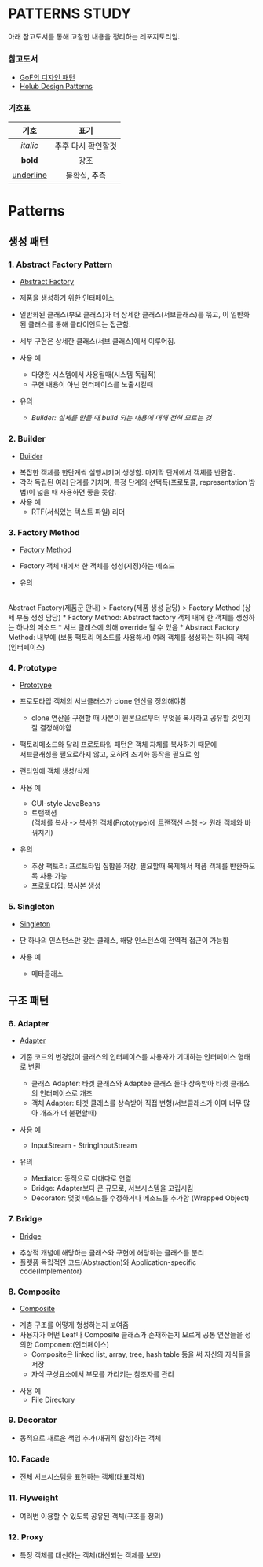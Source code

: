 # PATTERNS STUDY
아래 참고도서를 통해 고찰한 내용을 정리하는 레포지토리임.
### 참고도서
- [GoF의 디자인 패턴](http://www.yes24.com/Product/Goods/17525598)
- [Holub Design Patterns](https://www.holub.com/goodies/holub_design_patterns.pdf)

### 기호표
| 기호 | 표기 |
|:---:|:---:|
|<i>italic</i>|추후 다시 확인할것|
|<b>bold</b>| 강조|
|<u>underline</u>| 불확실, 추측 |

# Patterns

## 생성 패턴
### 1. Abstract Factory Pattern
- [Abstract Factory](https://github.com/yoonsue/study/tree/master/book/gof/src/main/java/abstract_factory)
* 제품을 생성하기 위한 인터페이스
* 일반화된 클래스(부모 클래스)가 더 상세한 클래스(서브클래스)를 묶고, 이 일반화된 클래스를 통해 클라이언트는 접근함. 
* 세부 구현은 상세한 클래스(서브 클래스)에서 이루어짐.
* 사용 예
  * 다양한 시스템에서 사용될때(시스템 독립적)
  * 구현 내용이 아닌 인터페이스를 노출시킬때

* 유의
  * <i>Builder: 실체를 만들 때 build 되는 내용에 대해 전혀 모르는 것</i>

### 2. Builder
- [Builder](https://github.com/yoonsue/study/tree/master/book/gof/src/main/java/builder)
* 복잡한 객체를 한단계씩 실행시키며 생성함. 마지막 단계에서 객체를 반환함.
* 각각 독립된 여러 단계를 거치며, 특정 단계의 선택폭(프로토콜, representation 방법)이 넓을 때 사용하면 좋을 듯함.
* 사용 예
  * RTF(서식있는 텍스트 파일) 리더
  
### 3. Factory Method
- [Factory Method](https://github.com/yoonsue/study/tree/master/book/gof/src/main/java/abstract_factory)
* Factory 객체 내에서 한 객체를 생성(지정)하는 메소드
 
* 유의
<br/>
  Abstract Factory(제품군 안내) > Factory(제품 생성 담당) > Factory Method (상세 부품 생성 담당)
  * Factory Method: Abstract factory 객체 내에 한 객체를 생성하는 하나의 메소드
    * 서브 클래스에 의해 override 될 수 있음
  * Abstract Factory Method: 내부에 (보통 팩토리 메소드를 사용해서) 여러 객체를 생성하는 하나의 객체(인터페이스)
  
### 4. Prototype
- [Prototype](https://github.com/yoonsue/study/tree/master/book/gof/src/main/java/prototype)
* 프로토타입 객체의 서브클래스가 clone 연산을 정의해야함
  * clone 연산을 구현할 때 사본이 원본으로부터 무엇을 복사하고 공유할 것인지 잘 결정해야함
* 팩토리메소드와  달리 프로토타입 패턴은 객체 자체를 복사하기 때문에 <br />
 서브클래싱을 필요로하지 않고, 오히려 초기화 동작을 필요로 함
* 런타임에 객체 생성/삭제
 
* 사용 예
  * GUI-style JavaBeans
  * 트랜잭션 <br/>(객체를 복사 -> 복사한 객체(Prototype)에 트랜잭션 수행 -> 원래 객체와 바꿔치기)
  
* 유의
  * 추상 팩토리: 프로토타입 집합을 저장, 필요할때 복제해서 제품 객체를 반환하도록 사용 가능
  * 프로토타입: 복사본 생성

### 5. Singleton
- [Singleton](https://github.com/yoonsue/study/tree/master/book/gof/src/main/java/singleton)
* 단 하나의 인스턴스만 갖는 클래스, 해당 인스턴스에 전역적 접근이 가능함 

* 사용 예
  * 메타클래스 

## 구조 패턴

### 6. Adapter 
- [Adapter](https://github.com/yoonsue/study/tree/master/book/gof/src/main/java/adapter)
* 기존 코드의 변경없이 클래스의 인터페이스를 사용자가 기대하는 인터페이스 형태로 변환
  * 클래스 Adapter: 타겟 클래스와 Adaptee 클래스 둘다 상속받아 타겟 클래스의 인터페이스로 개조
  * 객체 Adapter: 타겟 클래스를 상속받아 직접 변형(서브클래스가 이미 너무 많아 개조가 더 불편할때)

* 사용 예
  * InputStream - StringInputStream

* 유의
  * Mediator: 동적으로 다대다로 연결
  * Bridge: Adapter보다 큰 규모로, 서브시스템을 고립시킴 
  * Decorator: 몇몇 메소드를 수정하거나 메소드를 추가함 (Wrapped Object)

### 7. Bridge
- [Bridge](https://github.com/yoonsue/study/tree/master/book/gof/src/main/java/bridge)
* 추상적 개념에 해당하는 클래스와 구현에 해당하는 클래스를 분리
* 플랫폼 독립적인 코드(Abstraction)와 Application-specific code(Implementor)
<!-- Abstraction, RefinedAbstraction, Implementor, ConcreteImplementor -->

### 8. Composite
- [Composite](https://github.com/yoonsue/study/tree/master/book/gof/src/main/java/composite)
* 계층 구조를 어떻게 형성하는지 보여줌
* 사용자가 어떤 Leaf나 Composite 클래스가 존재하는지 모르게 공통 연산들을 정의한 Component(인터페이스)
  * Composite은 linked list, array, tree, hash table 등을 써 자신의 자식들을 저장
  * 자식 구성요소에서 부모를 가리키는 참조자를 관리
<!-- Component(총괄인터페이스), Leaf(최하위객체), Composite(하위그룹객체), Client -->

* 사용 예
  * File Directory

### 9. Decorator
* 동적으로 새로운 책임 추가(재귀적 합성)하는 객체

### 10. Facade
* 전체 서브시스템을 표현하는 객체(대표객체)

### 11. Flyweight
* 여러번 이용할 수 있도록 공유된 객체(구조를 정의)

### 12. Proxy
* 특정 객체를 대신하는 객체(대신되는 객체를 보호)